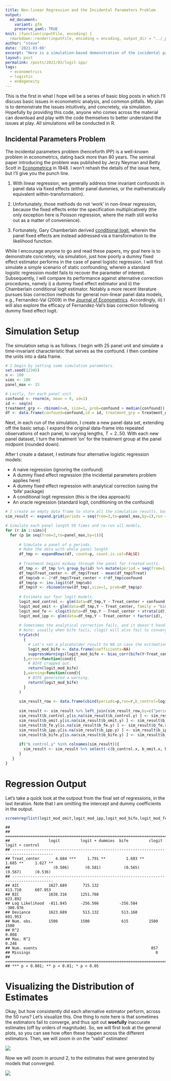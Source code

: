 ```yaml
---
title: Non-linear Regression and the Incidental Parameters Problem
output:
  md_document:
    variant: gfm
    preserve_yaml: TRUE
knit: (function(inputFile, encoding) {
  rmarkdown::render(inputFile, encoding = encoding, output_dir = "../_posts") })
author: "steve"
date: '2021-03-08'
excerpt: "Here is a simulation-based demonstration of the incidental parameters problem with logistic regression."
layout: post
permalink: /posts/2021/03/logit-ipp/
tags:
  - econometrics
  - logistic
  - endogeneity
---
```


This is the first in what I hope will be a series of basic blog posts in
which I’ll discuss basic issues in econometric analysis, and common
pitfalls. My plan is to demonstrate the issues intuitively, and
concretely, via simulation. Hopefully by providing this code, anyone who
comes across the material can download and play with the code themselves
to better understand the issues at play. All simulations will be
conducted in R.

## Incidental Parameters Problem

The incidental parameters problem (henceforth IPP) is a well-known
problem in econometrics, dating back more than 80 years. The seminal
paper introducing the problem was published by Jerzy Neyman and Betty
Scott in
[Econometrica](https://www.jstor.org/stable/1914288?seq=1 "Econometrica")
in 1948. I won’t rehash the details of the issue here, but I’ll give you
the punch line.

1.  With linear regression, we generally address time invariant
    confounds in panel data via fixed effects (either panel dummies, or
    the mathematically equivalent within-transformation).

2.  Unfortunately, those methods do not ‘work’ in non-linear regression,
    because the fixed effects enter the specification multiplicatively
    (the only exception here is Poisson regression, where the math still
    works out as a matter of convenience).

3.  Fortunately, Gary Chamberlain derived [conditional
    logit](https://www.jstor.org/stable/2297110?seq=1 "conditional logit"),
    wherein the panel fixed effects are instead addressed via a
    transformation to the likelihood function.

While I encourage anyone to go and read these papers, my goal here is to
demonstrate concretely, via simulation, just how poorly a dummy fixed
effect estimator performs in the case of panel logistic regression. I
will first simulate a simple scenario of static confounding, wherein a
standard logistic regression model fails to recover the parameter of
interest. Subsequently, I will compare its performance against
alternative correction procedures, namely i) a dummy fixed effect
estimator and ii) the Chamberlain conditional logit estimator. Notably a
more recent literature pursues bias correction methods for general
non-linear panel data models, e.g., Fernandez-Val (2009) in the [Journal
of
Econometrics](https://www.sciencedirect.com/science/article/pii/S0304407609000463 "Journal of Econometrics").
Accordingly, iii) I will also explore the efficacy of Fernandez-Val’s
bias correction following dummy fixed effect logit.

# Simulation Setup

The simulation setup is as follows. I begin with 25 panel unit and
simulate a time-invariant characteristic that serves as the confound. I
then combine the units into a data frame.

``` r
# I begin by setting some simulation parameters.
set.seed(12345)
n <- 100
sims <- 100
panel_max <- 15

# Lastly, for each panel unit
confound <- rnorm(n, mean = 0, sd=1)
id <- seq(n)
treatment_grp <- rbinom(n=n, size=1, prob=confound > median(confound))
df <- data.frame(confound=confound,id = id, treatment_grp = treatment_grp)
```

Next, in each run of the simulation, I create a new panel data set,
extending off the basic setup. I expand the original data-frame into
repeated observations of each panel, to varying lengths, *T* = 2..50.
With each new panel dataset, I turn the treatment ‘on’ for the treatment
group at the panel midpoint (rounded down).

After I create a dataset, I estimate four alternative logistic
regression models:

-   A naive regression (ignoring the confound)
-   A dummy fixed effect regression (the incidental parameters problem
    applies here)
-   A dummy fixed effect regression with analytical correction (using
    the ‘bife’ package)
-   A conditional logit regression (this is the idea approach)
-   An oracle regression (standard logit, conditioning on the confound)

``` r
# I create an empty data frame to store all the simulation results, based on the simulation paramters 
sim_result <- expand.grid(periods = seq(from=2,to=panel_max,by=1),run = seq(sims))

# Simulate each panel length 50 times and re-run all models. 
for (r in 1:sims){
  for (p in seq(from=2,to=panel_max,by=1)){
    
      # Simulate a panel of p periods.
      # Make the data with whole panel length
      df_tmp <- expandRows(df, count=p, count.is.col=FALSE)
      
      # Treatment begins midway through the panel for treated units.
      df_tmp <- df_tmp %>% group_by(id) %>% mutate(period = seq(from=1,to=p,by=1)) %>% mutate(Treat = (period > floor((p+1)/2))*treatment_grp) %>% arrange(treatment_grp,id,period) %>% select(-c(treatment_grp))
      df_tmp$Treat_center <- df_tmp$Treat - mean(df_tmp$Treat)
      df_tmp$xb <- 2*df_tmp$Treat_center + 4*df_tmp$confound
      df_tmp$p <- inv.logit(df_tmp$xb)
      df_tmp$Y <- rbinom(nrow(df_tmp),size=1, prob=df_tmp$p)
      
      # Estimate our four logit models.
      logit_mod_control <- glm(data=df_tmp,Y ~ Treat_center + confound, family = "binomial")
      logit_mod_omit <- glm(data=df_tmp,Y ~ Treat_center, family = "binomial")
      logit_mod_fe <- clogit(data=df_tmp,Y ~ Treat_center + strata(id))
      logit_mod_ipp <- glm(data=df_tmp,Y ~ Treat_center + factor(id), family = "binomial")
      
      # Sometimes the analytical correction fails, and it doesn't handle it well.
      # Note: usually when bife fails, clogit will also fail to converge and reports NA.
      tryCatch(
        {
          # Let's set a placeholder result to NA in case the estimation fails.
          logit_mod_bife <- data.frame(coefficients=NA)
          suppressWarnings(logit_mod_bife <- bias_corr(bife(Y~Treat_center | id,data=df_tmp)))
        },error=function(cond){
          # BIFE crapped out.
          return(logit_mod_bife)
        },warning=function(cond){
          # BIFE generated a warning.
          return(logit_mod_bife)
        }
      )
      
      sim_result_row <- data.frame(cbind(periods=p,run=r,b_control=logit_mod_control$coefficients[2],b_omit=logit_mod_omit$coefficients[2],b_fe=logit_mod_fe$coefficients[1],b_ipp=logit_mod_ipp$coefficients[2],b_bife=logit_mod_bife$coefficients[1]))
      
      sim_result <- sim_result %>% left_join(sim_result_row,by=c("periods","run"))
      sim_result$b_control.y[is.na(sim_result$b_control.y) ] <- sim_result$b_control.x[ is.na(sim_result$b_control.y)]
      sim_result$b_omit.y[is.na(sim_result$b_omit.y) ] <- sim_result$b_omit.x[ is.na(sim_result$b_omit.y)]
      sim_result$b_fe.y[is.na(sim_result$b_fe.y) ] <- sim_result$b_fe.x[ is.na(sim_result$b_fe.y)]
      sim_result$b_ipp.y[is.na(sim_result$b_ipp.y) ] <- sim_result$b_ipp.x[ is.na(sim_result$b_ipp.y)]
      sim_result$b_bife.y[is.na(sim_result$b_bife.y) ] <- sim_result$b_bife.x[ is.na(sim_result$b_bife.y)]
      
      if("b_control.y" %in% colnames(sim_result)){
        sim_result <- sim_result %>% select(-c(b_control.x, b_omit.x, b_fe.x, b_ipp.x,b_bife.x)) %>% rename(b_control=b_control.y, b_omit = b_omit.y, b_fe = b_fe.y, b_ipp = b_ipp.y, b_bife = b_bife.y)
      }
   }
}
```

# Regression Output

Let’s take a quick look at the outpout from the final set of
regressions, in the last iteration. Note that I am omitting the
intercept and dummy coefficients in the output.

``` r
screenreg(list(logit_mod_omit,logit_mod_ipp,logit_mod_bife,logit_mod_fe,logit_mod_control),digits=3,omit.coef=c("factor|Intercept|confound"),custom.model.names=c("logit","logit + dummies","bife","clogit","logit + control"))
```

    ## 
    ## ========================================================================================
    ##                 logit         logit + dummies  bife         clogit       logit + control
    ## ----------------------------------------------------------------------------------------
    ## Treat_center       4.684 ***     1.791 **         1.683 **     1.685 **     1.627 **    
    ##                   (0.506)       (0.581)          (0.565)      (0.567)      (0.536)      
    ## ----------------------------------------------------------------------------------------
    ## AIC             1627.689       715.132                       413.710      607.953       
    ## BIC             1638.316      1251.768                                    623.892       
    ## Log Likelihood  -811.845      -256.566         -256.584                  -300.976       
    ## Deviance        1623.689       513.132          513.168                   601.953       
    ## Num. obs.       1500          1500              615         1500         1500           
    ## R^2                                                            0.008                    
    ## Max. R^2                                                       0.246                    
    ## Num. events                                                  857                        
    ## Missings                                                       0                        
    ## ========================================================================================
    ## *** p < 0.001; ** p < 0.01; * p < 0.05

# Visualizing the Distribution of Estimates

Okay, but how consistently did each alternative estimator perform,
across the 50 runs? Let’s visualize this. One thing to note here is that
sometimes the estimators fail to converge, and thus spit out
**woefully** inaccurate estimates (off by orders of magnitude). So, we
will first look at the general plots, so you can see how often these
happen across the different estimators. Then, we will zoom in on the
“valid” estimates!

![](/Users/gburtch/Documents/GitHub/gburtch.github.io/_posts/logit-ipp_files/figure-gfm/plots-1.png)<!-- -->

Now we will zoom in around 2, to the estimates that were generated by
models that converged.

![](/Users/gburtch/Documents/GitHub/gburtch.github.io/_posts/logit-ipp_files/figure-gfm/plots_trunc-1.png)<!-- -->
